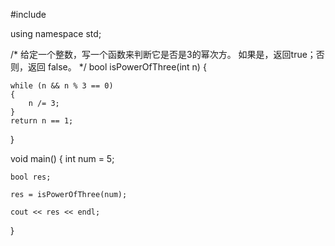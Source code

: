 #include <iostream>

using namespace std;

/*
给定一个整数，写一个函数来判断它是否是3的幂次方。
如果是，返回true；否则，返回 false。
*/
bool isPowerOfThree(int n)
{

    while (n && n % 3 == 0)
    {
        n /= 3;
    }
    return n == 1;

}

void main()
{
    int num = 5;

    bool res;
    
    res = isPowerOfThree(num);
    
    cout << res << endl;
}